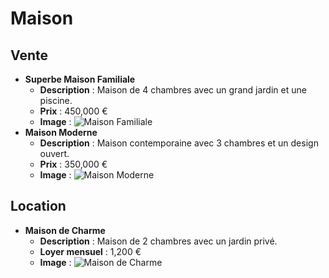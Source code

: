 # Maison

## Vente

* **Superbe Maison Familiale**
  * **Description** : Maison de 4 chambres avec un grand jardin et une piscine.
  * **Prix** : 450,000 €
  * **Image** : ![Maison Familiale](../assets/maison_familiale.jpg)
* **Maison Moderne**
  * **Description** : Maison contemporaine avec 3 chambres et un design ouvert.
  * **Prix** : 350,000 €
  * **Image** : ![Maison Moderne](../assets/maison_moderne.jpg)

## Location

* **Maison de Charme**
  * **Description** : Maison de 2 chambres avec un jardin privé.
  * **Loyer mensuel** : 1,200 €
  * **Image** : ![Maison de Charme](../assets/maison_charme.jpg)
